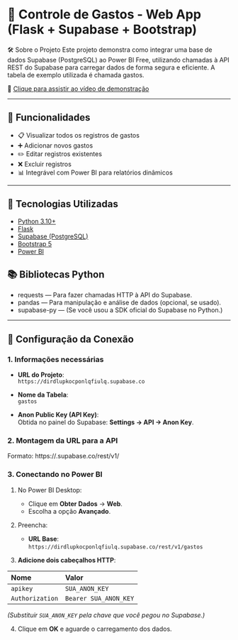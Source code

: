 # 💸 Controle de Gastos - Web App (Flask + Supabase + Bootstrap)

🛠️ Sobre o Projeto
Este projeto demonstra como integrar uma base de dados Supabase (PostgreSQL) ao Power BI Free, utilizando chamadas à API REST do Supabase para carregar dados de forma segura e eficiente.
A tabela de exemplo utilizada é chamada gastos.

🎥 [Clique para assistir ao vídeo de demonstração](assets/demonstração.mp4)

---

## 🚀 Funcionalidades

- 📋 Visualizar todos os registros de gastos
- ➕ Adicionar novos gastos
- ✏️ Editar registros existentes
- ❌ Excluir registros
- 📊 Integrável com Power BI para relatórios dinâmicos

---

## 🧰 Tecnologias Utilizadas

- [Python 3.10+](https://www.python.org/)
- [Flask](https://flask.palletsprojects.com/)
- [Supabase (PostgreSQL)](https://supabase.com/)
- [Bootstrap 5](https://getbootstrap.com/)
- [Power BI](https://powerbi.microsoft.com/) 

## 📚 Bibliotecas Python

- requests — Para fazer chamadas HTTP à API do Supabase.
- pandas — Para manipulação e análise de dados (opcional, se usado).
- supabase-py — (Se você usou a SDK oficial do Supabase no Python.)

---

## 🔗 Configuração da Conexão

### 1. Informações necessárias

- **URL do Projeto**:  
  `https://dirdlupkocponlqfiulq.supabase.co`
  
- **Nome da Tabela**:  
  `gastos`
  
- **Anon Public Key (API Key)**:  
  Obtida no painel do Supabase: **Settings → API → Anon Key**.

### 2. Montagem da URL para a API

Formato: https://<projeto>.supabase.co/rest/v1/<nome-da-tabela>

### 3. Conectando no Power BI

1. No Power BI Desktop:
   - Clique em **Obter Dados** → **Web**.
   - Escolha a opção **Avançado**.

2. Preencha:
   - **URL Base**: `https://dirdlupkocponlqfiulq.supabase.co/rest/v1/gastos`
   
3. **Adicione dois cabeçalhos HTTP**:
   
| Nome | Valor |
| :--- | :--- |
| `apikey` | `SUA_ANON_KEY` |
| `Authorization` | `Bearer SUA_ANON_KEY` |

*(Substituir `SUA_ANON_KEY` pela chave que você pegou no Supabase.)*

4. Clique em **OK** e aguarde o carregamento dos dados.
